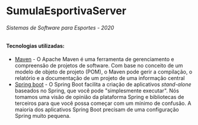 # SumulaEsportivaServer
###### Sistemas de Software para Esportes - 2020

#### Tecnologias utilizadas:
   - [Maven] - O Apache Maven é uma ferramenta de gerenciamento e compreensão de projetos de software. Com base no conceito de um modelo de objeto de projeto (POM), o Maven pode gerir a compilação, o relatório e a documentação de um projeto de uma informação central
   - [Spring boot] - O Spring Boot facilita a criação de aplicativos *stand-alone* baseados no Spring, que você pode "simplesmente executar". Nós tomamos uma visão de opinião da plataforma Spring e bibliotecas de terceiros para que você possa começar com um mínimo de confusão. A maioria dos aplicativos Spring Boot precisam de uma configuração Spring muito pequena.

[Maven]: <https://maven.apache.org/>
[Spring boot]: <https://projects.spring.io/spring-boot/>